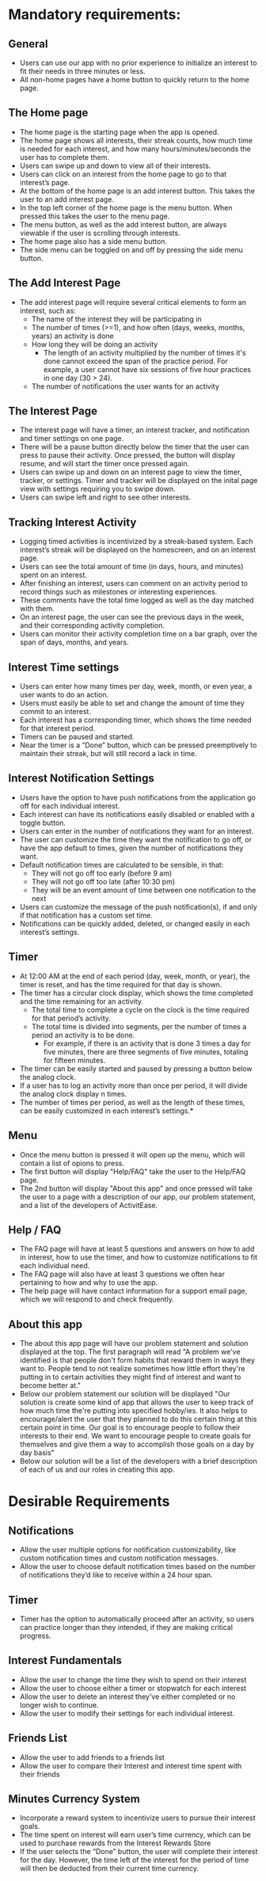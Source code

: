 # Mandatory requirements:

## General
- Users can use our app with no prior experience to initialize an interest to fit their needs in three minutes or less.
- All non-home pages have a home button to quickly return to the home page.
## The Home page
- The home page is the starting page when the app is opened.
- The home page shows all interests, their streak counts, how much time is needed for each interest, and how many hours/minutes/seconds the user has to complete them.
- Users can swipe up and down to view all of their interests.
- Users can click on an interest from the home page to go to that interest’s page.
- At the bottom of the home page is an add interest button. This takes the user to an add interest page.
- In the top left corner of the home page is the menu button. When pressed this takes the user to the menu page.
- The menu button, as well as the add interest button, are always viewable if the user is scrolling through interests.
- The home page also has a side menu button.
- The side menu can be toggled on and off by pressing the side menu button.
## The Add Interest Page
- The add interest page will require several critical elements to form an interest, such as:
   - The name of the interest they will be participating in
   - The number of times (>=1), and how often (days, weeks, months, years) an activity is done
   - How long they will be doing an activity
      - The length of an activity multiplied by the number of times it's done cannot exceed the span of the practice period.
        For example, a user cannot have six sessions of five hour practices in one day (30 > 24). 
   - The number of notifications the user wants for an activity
## The Interest Page
- The interest page will have a timer, an interest tracker, and notification and timer settings on one page.
- There will be a pause button directly below the timer that the user can press to pause their activity. Once pressed, the button will display resume, and will start the timer once pressed again.
- Users can swipe up and down on an interest page to view the timer, tracker, or settings. Timer and tracker will be displayed on the inital page view with settings requiring you to swipe down.
- Users can swipe left and right to see other interests.
## Tracking Interest Activity
- Logging timed activities is incentivized by a streak-based system. Each interest’s streak will be displayed on the homescreen, and on an interest page.
- Users can see the total amount of time (in days, hours, and minutes) spent on an interest.
- After finishing an interest, users can comment on an activity period to record things such as milestones or interesting experiences.
- These comments have the total time logged as well as the day matched with them.
- On an interest page, the user can see the previous days in the week, and their corresponding activity completion.
- Users can monitor their activity completion time on a bar graph, over the span of days, months, and years.
## Interest Time settings
- Users can enter how many times per day, week, month, or even year, a user wants to do an action.
- Users must easily be able to set and change the amount of time they commit to an interest.
- Each interest has a corresponding timer, which shows the time needed for that interest period.
- Timers can be paused and started.
- Near the timer is a “Done” button, which can be pressed preemptively to maintain their streak, but will still record a lack in time.
## Interest Notification Settings
- Users have the option to have push notifications from the application go off for each individual interest.
- Each interest can have its notifications easily disabled or enabled with a toggle button.
- Users can enter in the number of notifications they want for an interest.
- The user can customize the time they want the notification to go off, or have the app default to times, given the number of notifications they want.
- Default notification times are calculated to be sensible, in that:
   - They will not go off too early (before 9 am)
   - They will not go off too late (after 10:30 pm)
   - They will be an event amount of time between one notification to the next
- Users can customize the message of the push notification(s), if and only if that notification has a custom set time.
- Notifications can be quickly added, deleted, or changed easily in each interest’s settings.
## Timer
- At 12:00 AM at the end of each period (day, week, month, or year), the timer is reset, and has the time required for that day is shown.
- The timer has a circular clock display, which shows the time completed and the time remaining for an activity.
   - The total time to complete a cycle on the clock is the time required for that period’s activity.
   - The total time is divided into segments, per the number of times a period an activity is to be done.
      - For example, if there is an activity that is done 3 times a day for five minutes, there are three segments of five minutes, totaling for fifteen minutes.
- The timer can be easily started and paused by pressing a button below the analog clock.
- If a user has to log an activity more than once per period, it will divide the analog clock display n times.
- The number of times per period, as well as the length of these times, can be easily customized in each interest’s settings.*
## Menu
- Once the menu button is pressed it will open up the menu, which will contain a list of opions to press.
- The first button will display "Help/FAQ" take the user to the Help/FAQ page.
- The 2nd button will display "About this app" and once pressed will take the user to a page with a description of our app, our problem statement, and a list of the developers of ActivitEase.
## Help / FAQ
- The FAQ page will have at least 5 questions and answers on how to add in interest, how to use the timer, and how to customize notifications to fit each individual need.
- The FAQ page will also have at least 3 questions we often hear pertaining to how and why to use the app.
- The help page will have contact information for a support email page, which we will respond to and check frequently.
## About this app
- The about this app page will have our problem statement and solution displayed at the top. The first paragraph will read "A problem we've identified is that people don't form habits that reward them in ways they want to. People tend to not realize sometimes how little effort they're putting in to certain activities they might find of interest and want to become better at."
- Below our problem statement our solution will be displayed "Our solution is create some kind of app that allows the user to keep track of how much time the're putting into specified hobby/ies. It also helps to encourage/alert the user that they planned to do this certain thing at this certain point in time. Our goal is to encourage people to follow their interests to their end. We want to encourage people to create goals for themselves and give them a way to accomplish those goals on a day by day basis"
- Below our solution will be a list of the developers with a brief description of each of us and our roles in creating this app.
# Desirable Requirements
## Notifications
- Allow the user multiple options for notification customizability, like custom notification times and custom notification messages.
- Allow the user to choose default notification times based on the number of notifications they’d like to receive within a 24 hour span.
## Timer
- Timer has the option to automatically proceed after an activity, so users can practice longer than they intended, if they are making critical progress.
## Interest Fundamentals
- Allow the user to change the time they wish to spend on their interest
- Allow the user to choose either a timer or stopwatch for each interest
- Allow the user to delete an interest they’ve either completed or no longer wish to continue.
- Allow the user to modify their settings for each individual interest.
## Friends List
- Allow the user to add friends to a friends list
- Allow the user to compare their Interest and interest time spent with their friends
## Minutes Currency System
- Incorporate a reward system to incentivize users to pursue their interest goals.
- The time spent on interest will earn user’s time currency, which can be used to purchase rewards from the Interest Rewards Store
- If the user selects the “Done” button, the user will complete their interest for the day. However, the time left of the interest for the period of time will then be deducted from their current time currency.
